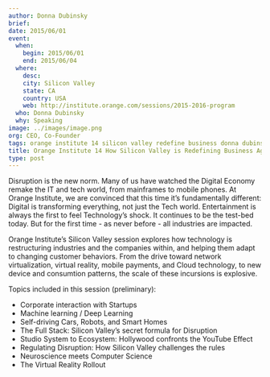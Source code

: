 ```yaml
---
author: Donna Dubinsky
brief:
date: 2015/06/01
event:
  when:
    begin: 2015/06/01
    end: 2015/06/04
  where:
    desc:
    city: Silicon Valley
    state: CA
    country: USA
    web: http://institute.orange.com/sessions/2015-2016-program
  who: Donna Dubinsky
  why: Speaking
image: ../images/image.png
org: CEO, Co-Founder
tags: orange institute 14 silicon valley redefine business donna dubinsky numenta machine intelligence
title: Orange Institute 14 How Silicon Valley is Redefining Business Again
type: post
---
```


Disruption is the new norm. Many of us have watched the Digital Economy remake
the IT and tech world, from mainframes to mobile phones. At Orange Institute, we
are convinced that this time it’s fundamentally different: Digital is
transforming everything, not just the Tech world. Entertainment is always the
first to feel Technology’s shock. It continues to be the test-bed today. But for
the first time - as never before - all industries are impacted.

Orange Institute’s Silicon Valley session explores how technology is
restructuring industries and the companies within, and helping them adapt to
changing customer behaviors. From the drive toward network virtualization,
virtual reality, mobile payments, and Cloud technology, to new device and
consumtion patterns, the scale of these incursions is explosive.

Topics included in this session (preliminary):
* Corporate interaction with Startups
* Machine learning / Deep Learning
* Self-driving Cars, Robots, and Smart Homes
* The Full Stack: Silicon Valley’s secret formula for Disruption
* Studio System to Ecosystem: Hollywood confronts the YouTube Effect
* Regulating Disruption: How Silicon Valley challenges the rules
* Neuroscience meets Computer Science
* The Virtual Reality Rollout
